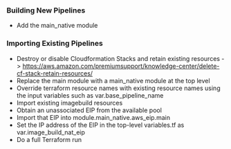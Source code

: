 ### Building New Pipelines

 - Add the main_native module 

### Importing Existing Pipelines

 - Destroy or disable Cloudformation Stacks and retain existing resources -> https://aws.amazon.com/premiumsupport/knowledge-center/delete-cf-stack-retain-resources/
 - Replace the main module with a main_native module at the top level 
 - Override terraform resource names with existing resource names using the input variables such as var.base_pipeline_name
 - Import existing imagebuild resources
 - Obtain an unassociated EIP from the available pool
 - Import that EIP into module.main_native.aws_eip.main
 - Set the IP address of the EIP in the top-level variables.tf as var.image_build_nat_eip
 - Do a full Terraform run
